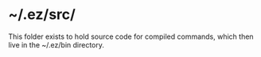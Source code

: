 # ~/.ez/src/
This folder exists to hold source code for compiled commands, which then live in
the ~/.ez/bin directory.
